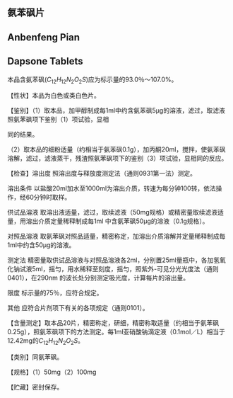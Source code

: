 ## 氨苯砜片

## Anbenfeng Pian

## Dapsone Tablets

本品含氨苯砜$(C_{12}H_{12}N_{2}O_{2}S)$应为标示量的93.0％～107.0%。

【性状】本品为白色或类白色片。

【鉴别】（1）取本品，加甲醇制成每1ml中约含氨苯砜5μg的溶液，滤过，取滤液照氨苯砜项下鉴别（1）项试验，显相

同的结果。

（2）取本品的细粉适量（约相当于氨苯砜0.1g），加丙酮20ml，搅拌，使氨苯砜溶解，滤过，滤液蒸干，残渣照氨苯砜项下的鉴别（3）项试验，显相同的反应。

【检查】溶出度 照溶出度与释放度测定法（通则0931第一法）测定。

溶出条件 以盐酸20ml加水至1000ml为溶出介质，转速为每分钟100转，依法操作，经60分钟时取样。

供试品溶液 取溶出液适量，滤过，取续滤液（50mg规格）或精密量取续滤液适量，用溶出介质定量稀释制成每1ml 中含氨苯砜50μg的溶液（0.1g规格）。

对照品溶液 取氨苯砜对照品适量，精密称定，加溶出介质溶解并定量稀释制成每1ml中约含50μg的溶液。

测定法 精密量取供试品溶液与对照品溶液各2ml，分别置25ml量瓶中，各加氢氧化钠试液5ml，摇匀，用水稀释至刻度，摇匀，照紫外-可见分光光度法（通则0401），在290nm 的波长处分别测定吸光度，计算每片的溶出量。

限度 标示量的75％，应符合规定。

其他 应符合片剂项下有关的各项规定（通则0101）。

【含量测定】取本品20片，精密称定，研细，精密称取适量（约相当于氨苯砜0.25g），照氨苯砜项下的方法测定。每1ml亚硝酸钠滴定液（0.1mol／L）相当于12.42mg的$C_{12}H_{12}N_{2}O_{2}S。$

【类别】同氨苯砜。

【规格】（1）50mg（2）100mg

【贮藏】密封保存。